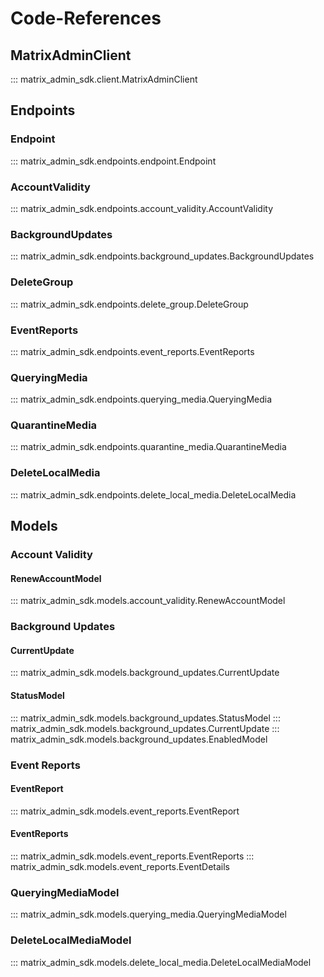 # Code-References

## MatrixAdminClient
::: matrix_admin_sdk.client.MatrixAdminClient

## Endpoints
### Endpoint
::: matrix_admin_sdk.endpoints.endpoint.Endpoint

### AccountValidity
::: matrix_admin_sdk.endpoints.account_validity.AccountValidity

### BackgroundUpdates
::: matrix_admin_sdk.endpoints.background_updates.BackgroundUpdates

### DeleteGroup
::: matrix_admin_sdk.endpoints.delete_group.DeleteGroup

### EventReports
::: matrix_admin_sdk.endpoints.event_reports.EventReports

### QueryingMedia
::: matrix_admin_sdk.endpoints.querying_media.QueryingMedia

### QuarantineMedia
::: matrix_admin_sdk.endpoints.quarantine_media.QuarantineMedia

### DeleteLocalMedia
::: matrix_admin_sdk.endpoints.delete_local_media.DeleteLocalMedia

## Models

### Account Validity
#### RenewAccountModel
::: matrix_admin_sdk.models.account_validity.RenewAccountModel

### Background Updates
#### CurrentUpdate
::: matrix_admin_sdk.models.background_updates.CurrentUpdate
#### StatusModel
::: matrix_admin_sdk.models.background_updates.StatusModel
::: matrix_admin_sdk.models.background_updates.CurrentUpdate
::: matrix_admin_sdk.models.background_updates.EnabledModel

### Event Reports
#### EventReport
::: matrix_admin_sdk.models.event_reports.EventReport
#### EventReports
::: matrix_admin_sdk.models.event_reports.EventReports
::: matrix_admin_sdk.models.event_reports.EventDetails

### QueryingMediaModel
::: matrix_admin_sdk.models.querying_media.QueryingMediaModel

### DeleteLocalMediaModel
::: matrix_admin_sdk.models.delete_local_media.DeleteLocalMediaModel
